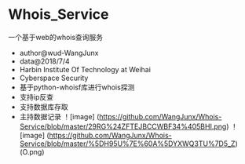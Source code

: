 # Whois_Service
一个基于web的whois查询服务
* author@wud-WangJunx
* data@2018/7/4
* Harbin Institute Of Technology at Weihai
* Cyberspace Security
* 基于python-whoisf库进行whois探测
* 支持ip反查
* 支持数据库存取
* 主持数据记录
！[image] (https://github.com/WangJunx/Whois-Service/blob/master/29RG%24ZFTEJBCCWBF34%405BHI.png)
！[image] (https://github.com/WangJunx/Whois-Service/blob/master/%5DH95U%7E%60A%5DYXWQ3TU%7D5_Z)(O.png)

